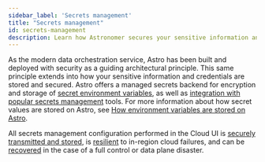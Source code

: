```yaml
---
sidebar_label: 'Secrets management'
title: "Secrets management"
id: secrets-management
description: Learn how Astronomer secures your sensitive information and supports secrets management integration
---
```


As the modern data orchestration service, Astro has been built and deployed with security as a guiding architectural principle. This same principle extends into how your sensitive information and credentials are stored and secured. Astro offers a managed secrets backend for encryption and storage of [secret environment variables](manage-env-vars.md), as well as [integration with popular secrets management](secrets-backend.md) tools. For more information about how secret values are stored on Astro, see [How environment variables are stored on Astro](environment-variables.md#how-astro-stores-your-environment-variables).

All secrets management configuration performed in the Cloud UI is [securely transmitted and stored](data-protection.md), is [resilient](resilience.md) to in-region cloud failures, and can be [recovered](disaster-recovery.md) in the case of a full control or data plane disaster.
